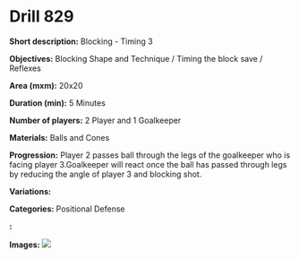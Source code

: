 # Drill 829

**Short description:**
Blocking - Timing 3

**Objectives:**
Blocking Shape and Technique / Timing the block save / Reflexes

**Area (mxm):**
20x20

**Duration (min):**
5 Minutes

**Number of players:**
2 Player and 1 Goalkeeper

**Materials:**
Balls and Cones

**Progression:**
Player 2 passes ball through the legs of the goalkeeper who is facing player 3.Goalkeeper will react once the ball has passed through legs by reducing the angle of player 3 and blocking shot.

**Variations:**


**Categories:**
Positional Defense

**:**


**Images:**
![](https://www.coachingfutsal.com/\images\e2fbf9db8b18bdfee2478d591210ebdd6af500314745272e0f3d4880d80d537f99f1c24bc7df3ea71168cea4158b7b74a332eddbed3a0e8164bcf16d5568a0125045d7657f0a6.png)

